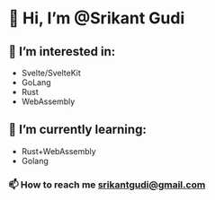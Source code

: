 # 👋 Hi, I’m @Srikant Gudi
## 👀 I’m interested in:
  - Svelte/SvelteKit
  - GoLang
  - Rust
  - WebAssembly
## 🌱 I’m currently learning:
  - Rust+WebAssembly
  - Golang
### 📫 How to reach me srikantgudi@gmail.com

<!---
srikantgudi/srikantgudi is a ✨ special ✨ repository because its `README.md` (this file) appears on your GitHub profile.
You can click the Preview link to take a look at your changes.
--->
